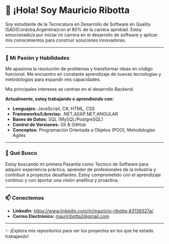 # 👋 ¡Hola! Soy Mauricio Ribotta

Soy estudiante de la Tecnicatura en Desarrollo de Software en Quality ISAD(Cordoba,Argentina)con el 80% de la carrera aprobad. Estoy emocionado/a por iniciar mi carrera en el desarrollo de software y aplicar mis conocimientos para construir soluciones innovadoras.

---

### 🚀 Mi Pasión y Habilidades

Me apasiona la resolución de problemas y transformar ideas en código funcional. Me encuentro en constante aprendizaje de nuevas tecnologías y metodologías para expandir mis capacidades.

Mis principales intereses se centran en el desarrollo Backend.

**Actualmente, estoy trabajando o aprendiendo con:**

* **Lenguajes:** JavaScript, C#, HTML, CSS
* **Frameworks/Librerías:** .NET,ASAP.NET,ANGULAR
* **Bases de Datos:** SQL (MySQL/PostgreSQL)
* **Control de Versiones:** Git & GitHub
* **Conceptos:** Programación Orientada a Objetos (POO), Metodologías Ágiles

---

### 🌱 Qué Busco

Estoy buscando mi primera Pasantía como Tecnico de Software para adquirir experiencia práctica, aprender de profesionales de la industria y contribuir a proyectos desafiantes. Estoy comprometido con el aprendizaje continuo y con aportar una visión analítica y proactiva.

---

### 📫 Conectemos

* **LinkedIn:** https://www.linkedin.com/in/mauricio-ribotta-83139327a/
* **Correo Electrónico:** mauriribotta2@gmail.com

---

✨ ¡Explora mis repositorios para ver los proyectos en los que he estado trabajando!
